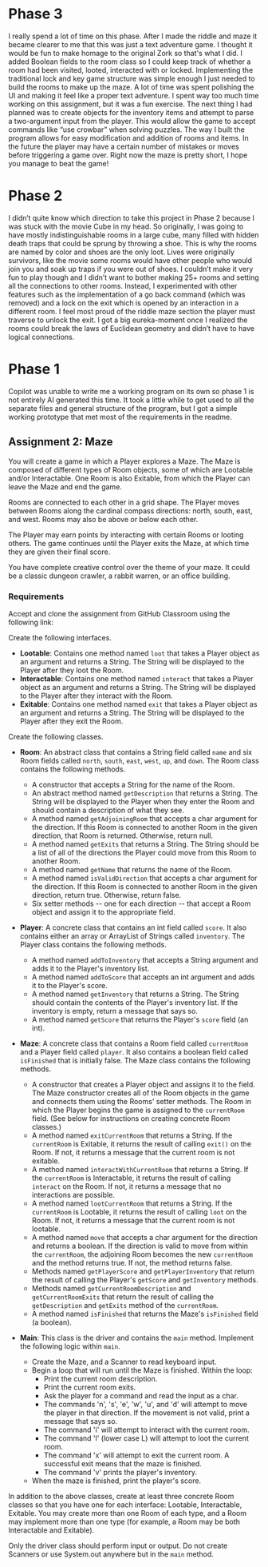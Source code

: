 # Phase 3
I really spend a lot of time on this phase. After I made the riddle and maze it became clearer to me that this was just a text adventure game. I thought it would be fun to make homage to the original Zork so that's what I did. I added Boolean fields to the room class so I could keep track of whether a room had been visited, looted, interacted with or locked. Implementing the traditional lock and key game structure was simple enough I just needed to build the rooms to make up the maze. A lot of time was spent polishing the UI and making it feel like a proper text adventure. I spent way too much time working on this assignment, but it was a fun exercise. The next thing I had planned was to create objects for the inventory items and attempt to parse a two-argument input from the player. This would allow the game to accept commands like “use crowbar” when solving puzzles. The way I built the program allows for easy modification and addition of rooms and items. In the future the player may have a certain number of mistakes or moves before triggering a game over. Right now the maze is pretty short, I hope you manage to beat the game!


# Phase 2
I didn’t quite know which direction to take this project in Phase 2 because I was stuck with the movie Cube in my head. So originally, I was going to have mostly indistinguishable rooms in a large cube, many filled with hidden death traps that could be sprung by throwing a shoe. This is why the rooms are named by color and shoes are the only loot. Lives were originally survivors, like the movie some rooms would have other people who would join you and soak up traps if you were out of shoes.
I couldn’t make it very fun to play though and I didn’t want to bother making 25+ rooms and setting all the connections to other rooms. Instead, I experimented with other features such as the implementation of a go back command (which was removed) and a lock on the exit which is opened by an interaction in a different room. I feel most proud of the riddle maze section the player must traverse to unlock the exit. I got a big eureka-moment once I realized the rooms could break the laws of Euclidean geometry and didn’t have to have logical connections.


# Phase 1
Copilot was unable to write me a working program on its own so phase 1 is not entirely AI generated this time. It took a little while to get used to all the separate files and general structure of the program, but I got a simple working prototype that met most of the requirements in the readme.

## Assignment 2: Maze
You will create a game in which a Player explores a Maze. The Maze is composed of different types of Room objects, some of which are Lootable and/or Interactable. One Room is also Exitable, from which the Player can leave the Maze and end the game.

Rooms are connected to each other in a grid shape. The Player moves between Rooms along the cardinal compass directions: north, south, east, and west. Rooms may also be above or below each other.

The Player may earn points by interacting with certain Rooms or looting others. The game continues until the Player exits the Maze, at which time they are given their final score.

You have complete creative control over the theme of your maze. It could be a classic dungeon crawler, a rabbit warren, or an office building.

### Requirements

Accept and clone the assignment from GitHub Classroom using the following link:

Create the following interfaces.

- **Lootable**: Contains one method named `loot` that takes a Player object as an argument and returns a String. The String will be displayed to the Player after they loot the Room.
- **Interactable**: Contains one method named `interact` that takes a Player object as an argument and returns a String. The String will be displayed to the Player after they interact with the Room.
- **Exitable**: Contains one method named `exit` that takes a Player object as an argument and returns a String. The String will be displayed to the Player after they exit the Room.

Create the following classes.

- **Room**: An abstract class that contains a String field called `name` and six Room fields called `north`, `south`, `east`, `west`, `up`, and `down`. The Room class contains the following methods.
  - A constructor that accepts a String for the name of the Room.
  - An abstract method named `getDescription` that returns a String. The String will be displayed to the Player when they enter the Room and should contain a description of what they see.
  - A method named `getAdjoiningRoom` that accepts a char argument for the direction. If this Room is connected to another Room in the given direction, that Room is returned. Otherwise, return null.
  - A method named `getExits` that returns a String. The String should be a list of all of the directions the Player could move from this Room to another Room.
  - A method named `getName` that returns the name of the Room.
  - A method named `isValidDirection` that accepts a char argument for the direction. If this Room is connected to another Room in the given direction, return true. Otherwise, return false.
  - Six setter methods -- one for each direction -- that accept a Room object and assign it to the appropriate field.

- **Player**: A concrete class that contains an int field called `score`. It also contains either an array or ArrayList of Strings called `inventory`. The Player class contains the following methods.
  - A method named `addToInventory` that accepts a String argument and adds it to the Player's inventory list.
  - A method named `addToScore` that accepts an int argument and adds it to the Player's score.
  - A method named `getInventory` that returns a String. The String should contain the contents of the Player's inventory list. If the inventory is empty, return a message that says so.
  - A method named `getScore` that returns the Player's `score` field (an int).

- **Maze**: A concrete class that contains a Room field called `currentRoom` and a Player field called `player`. It also contains a boolean field called `isFinished` that is initially false. The Maze class contains the following methods.
  - A constructor that creates a Player object and assigns it to the field. The Maze constructor creates all of the Room objects in the game and connects them using the Rooms' setter methods. The Room in which the Player begins the game is assigned to the `currentRoom` field. (See below for instructions on creating concrete Room classes.)
  - A method named `exitCurrentRoom` that returns a String. If the `currentRoom` is Exitable, it returns the result of calling `exit()` on the Room. If not, it returns a message that the current room is not exitable.
  - A method named `interactWithCurrentRoom` that returns a String. If the `currentRoom` is Interactable, it returns the result of calling `interact` on the Room. If not, it returns a message that no interactions are possible.
  - A method named `lootCurrentRoom` that returns a String. If the `currentRoom` is Lootable, it returns the result of calling `loot` on the Room. If not, it returns a message that the current room is not lootable.
  - A method named `move` that accepts a char argument for the direction and returns a boolean. If the direction is valid to move from within the `currentRoom`, the adjoining Room becomes the new `currentRoom` and the method returns true. If not, the method returns false.
  - Methods named `getPlayerScore` and `getPlayerInventory` that return the result of calling the Player's `getScore` and `getInventory` methods.
  - Methods named `getCurrentRoomDescription` and `getCurrentRoomExits` that return the result of calling the `getDescription` and `getExits` method of the `currentRoom`.
  - A method named `isFinished` that returns the Maze's `isFinished` field (a boolean).

- **Main**: This class is the driver and contains the `main` method. Implement the following logic within `main`.
  - Create the Maze, and a Scanner to read keyboard input.
  - Begin a loop that will run until the Maze is finished. Within the loop:
    - Print the current room description.
    - Print the current room exits.
    - Ask the player for a command and read the input as a char.
    - The commands 'n', 's', 'e', 'w', 'u', and 'd' will attempt to move the player in that direction. If the movement is not valid, print a message that says so.
    - The command 'i' will attempt to interact with the current room.
    - The command 'l' (lower case L) will attempt to loot the current room.
    - The command 'x' will attempt to exit the current room. A successful exit means that the maze is finished.
    - The command 'v' prints the player's inventory.
  - When the maze is finished, print the player's score.

In addition to the above classes, create at least three concrete Room classes so that you have one for each interface: Lootable, Interactable, Exitable. You may create more than one Room of each type, and a Room may implement more than one type (for example, a Room may be both Interactable and Exitable).

Only the driver class should perform input or output. Do not create Scanners or use System.out anywhere but in the `main` method.